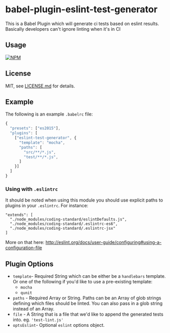 # babel-plugin-eslint-test-generator

This is a Babel Plugin which will generate ci tests based on eslint results. Basically developers can't ignore linting when it's in CI

## Usage

[![NPM](https://nodei.co/npm/babel-plugin-eslint-test-generator.png)](https://www.npmjs.com/package/babel-plugin-eslint-test-generator)

## License

MIT, see [LICENSE.md](http://github.com/Shopify/babel-plugin-eslint-test-generator/blob/master/LICENSE.md) for details.

## Example

The following is an example `.babelrc` file:

```javascript
{
  "presets": ["es2015"],
  "plugins": [
    ["eslint-test-generator", {
      "template": "mocha",
      "paths": [
        "src/**/*.js",
        "test/**/*.js",
      ]
    }]
  ]
}
```

### Using with `.eslintrc`
It should be noted when using this module you should use explicit paths to plugins in your `.eslintrc`. For instance:
```
"extends": [
  "./node_modules/coding-standard/eslintDefaults.js",
  "./node_modules/coding-standard/.eslintrc-es6",
  "./node_modules/coding-standard/.eslintrc-jsx"
]
```

More on that here:
http://eslint.org/docs/user-guide/configuring#using-a-configuration-file


## Plugin Options

- `template`- Required String which can be either be a `handlebars` template. Or one of the following if you'd like to use a pre-existing template:
    + `mocha`
    + `qunit`
- `paths` - Required Array or String. Paths can be an Array of glob strings defining which files should be linted. You can also pass in a glob string instead of an Array.
- `file` - A String that is a file that we'd like to append the generated tests into. eg. `'test-lint.js'`
- `optsEslint`- Optional `eslint` options object.
